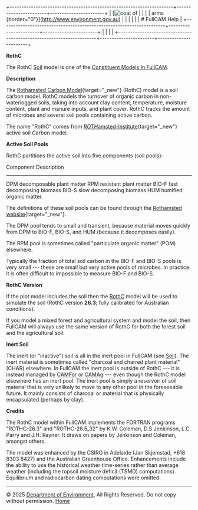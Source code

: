 +---------------------------------------------------------------------+-----------------------+-----------------------+
| [![coat of                                                          |                       | [](index.htm)         |
| arms](imgs/coa_env.png){border="0"}](http://www.environment.gov.au) |                       |                       |
|                                                                     |                       | # FullCAM Help        |
+---------------------------------------------------------------------+-----------------------+-----------------------+
|                                                                     |                       |                       |
+---------------------------------------------------------------------+-----------------------+-----------------------+

**RothC**

The RothC [Soil](203_Soil.htm) model is one of the [Constituent Models
In FullCAM](198_Constituent%20Models%20In%20FullCAM.htm).

**Description**

The [Rothamsted Carbon
Model](http://www.rothamsted.ac.uk/ssgs/RothC/RothC.php){target="_new"}
(RothC) model is a soil carbon model. RothC models the turnover of
organic carbon in non-waterlogged soils, taking into account clay
content, temperature, moisture content, plant and manure inputs, and
plant cover. RothC tracks the amount of microbes and several soil pools
containing active carbon.

The name "RothC" comes from
[*ROTH*amsted-Institute](http://www.rothamsted.ac.uk){target="_new"}
active soil *C*arbon model.

**Active Soil Pools**

RothC partitions the active soil into five components (soil pools):

  Component   Description
  ----------- ---------------------------
  DPM         decomposable plant matter
  RPM         resistant plant matter
  BIO-F       fast decomposing biomass
  BIO-S       slow decomposing biomass
  HUM         humified organic matter.

The definitions of these soil pools can be found through the [Rothamsted
website](http://www.rothamsted.ac.uk){target="_new"}.

The DPM pool tends to small and transient, because material moves
quickly from DPM to BIO-F, BIO-S, and HUM (because it decomposes
easily).

The RPM pool is sometimes called "particulate organic matter" (POM)
elsewhere.

Typically the fraction of total soil carbon in the BIO-F and BIO-S pools
is very small --- these are small but very active pools of microbes. In
practice it is often difficult to impossible to measure BIO-F and BIO-S.

**RothC Version**

If the plot model includes the soil then the [RothC](114_RothC.htm)
model will be used to simulate the soil (RothC version **26.3**; fully
calibrated for Australian conditions).

If you model a mixed forest and agricultural system and model the soil,
then FullCAM will always use the same version of RothC for both the
forest soil and the agricultural soil.

**Inert Soil**

The inert (or "inactive") soil is all in the inert pool in FullCAM (see
[Soil](203_Soil.htm)). The inert material is sometimes called "charcoal
and charred plant material" (CHAR) elsewhere. In FullCAM the inert pool
is outside of RothC --- it is instead managed by [CAMFor](77_CAMFor.htm)
or [CAMAg](78_CAMAg.htm) --- even though the RothC model elsewhere has
an inert pool. The inert pool is simply a reservoir of soil material
that is very unlikely to move to any other pool in the foreseeable
future. It mainly consists of charcoal or material that is physically
encapsulated (perhaps by clay).

**Credits**

The RothC model within FullCAM implements the FORTRAN programs
"ROTHC-26.3" and "ROTHC-26.5_32" by K.W. Coleman, D.S Jenkinson, L.C.
Parry and J.H. Rayner. It draws on papers by Jenkinson and Coleman,
amongst others.

The model was enhanced by the CSIRO in Adelaide (Jan Skjemstad, +618
8303 8427) and the Australian Greenhouse Office. Enhancements include
the ability to use the historical weather time-series rather than
average weather (including the topsoil moisture deficit (TSMD)
computations). Equilibrium and radiocarbon dating computations were
omitted.

------------------------------------------------------------------------

© 2025 [Department of
Environment](http://www.environment.gov.au "Department of Environment"),
All Rights Reserved. Do not copy without permission.
[Home](index.htm "help index")
